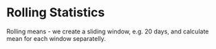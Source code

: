 # Rolling Statistics

Rolling means - we create a sliding window, e.g. 20 days, and calculate mean for each window separatelly.

